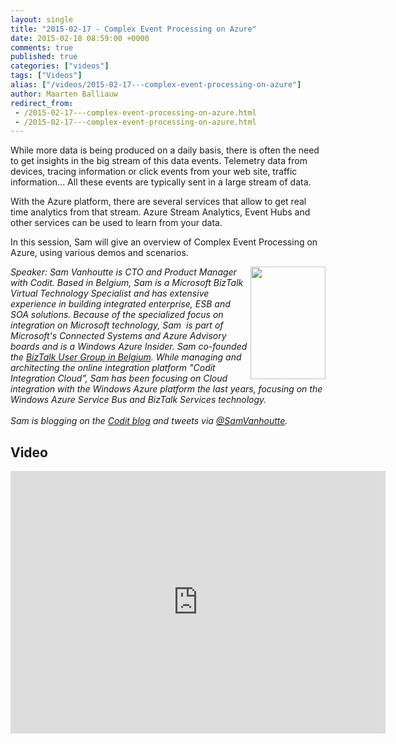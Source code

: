 ```yaml
---
layout: single
title: "2015-02-17 - Complex Event Processing on Azure"
date: 2015-02-18 08:59:00 +0000
comments: true
published: true
categories: ["videos"]
tags: ["Videos"]
alias: ["/videos/2015-02-17---complex-event-processing-on-azure"]
author: Maarten Balliauw
redirect_from:
 - /2015-02-17---complex-event-processing-on-azure.html
 - /2015-02-17---complex-event-processing-on-azure.html
---
```


<p>While more data is being produced on a daily basis, there is often the need to get insights in the big stream of this data events. Telemetry data from devices, tracing information or click events from your web site, traffic information... All these events are typically sent in a large stream of data.</p>
<p>With the Azure platform, there are several services that allow to get real time analytics from that stream. Azure Stream Analytics, Event Hubs and other services can be used to learn from your data.</p>
<p>In this session, Sam will give an overview of Complex Event Processing on Azure, using various demos and scenarios.</p>
<p><em><img width="120" height="180" align="right" alt="" src="http://azug.be/assets/media/speakers/sam-vanhoutte.jpg">Speaker:&nbsp;Sam Vanhoutte is CTO and Product Manager with Codit. Based in Belgium, Sam is a Microsoft BizTalk Virtual Technology Specialist and has extensive experience in building integrated enterprise, ESB and SOA solutions. Because of the specialized focus on integration on Microsoft technology, Sam&nbsp; is part of Microsoft's Connected Systems and Azure Advisory boards and is a Windows Azure Insider. Sam co-founded the&nbsp;<a href="http://BizTalk User Group in Belgium">BizTalk User Group in Belgium</a>. While managing and architecting the online integration platform "Codit Integration Cloud", Sam has been focusing on Cloud integration with the Windows Azure platform the last years, focusing on the Windows Azure Service Bus and BizTalk Services technology.&nbsp;<br>&nbsp;<br>Sam is blogging on the&nbsp;<a href="http://lCodit blog">Codit blog</a>&nbsp;and tweets via&nbsp;<a href="mailto:h/@SamVanhoutte">@SamVanhoutte</a>.</em></p>

<h2>Video</h2>
<div>
				
				
				
<iframe width="600" height="420" src="https://www.youtube.com/embed/Ji-FNkDhvPk?hd=1" frameborder="0" allowfullscreen=""></iframe>
				
</div>







